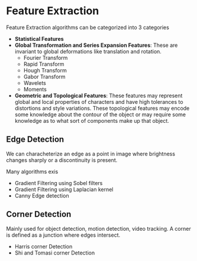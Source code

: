 # Feature Extraction

Feature Extraction algorithms can be categorized into 3 categories

- **Statistical Features**
- **Global Transformation and Series Expansion Features**: These are invariant to global deformations like translation and rotation.
  - Fourier Transform
  - Rapid Transform
  - Hough Transform
  - Gabor Transform
  - Wavelets
  - Moments
- **Geometric and Topological Features**:  These features may represent global and local properties of characters and have high tolerances to distortions and style variations. These topological features may encode some knowledge about the contour of the object or may require some knowledge as to what sort of components make up that object.

## Edge Detection

We can characheterize an edge as a point in image where brightness changes sharply or a discontinuity is present.

Many algorithms exis

- Gradient Filtering using Sobel filters 
- Gradient Filtering using Laplacian kernel
- Canny Edge detection

## Corner Detection

Mainly used for object detection, motion detection, video tracking. A corner is defined as a junction where edges intersect.

- Harris corner Detection
- Shi and Tomasi corner Detection



# 
